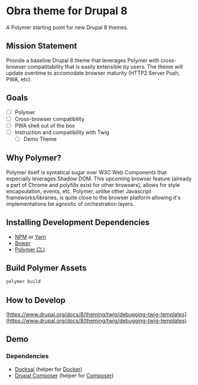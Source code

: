 # Obra theme for Drupal 8
A Polymer starting point for new Drupal 8 themes. 

## Mission Statement
Provide a baseline Drupal 8 theme that leverages Polymer with cross-browser compatitability that is easily extensible by users. The theme will update overtime to accomodate browser maturity (HTTP2 Server Push, PWA, etc). 

## Goals
- [ ] Polymer 
- [ ] Cross-browser compatibility
- [ ] PWA shell out of the box
- [ ] Instruction and compatibility with Twig
	- [ ] Demo Theme

## Why Polymer?
Polymer itself is syntatical sugar over W3C Web Components that especially leverages Shadow DOM. 
This upcoming browser feature (already a part of Chrome and polyfills exist for other browsers), allows for style encapsulation, events, etc. Polymer, unlike other Javascript frameworks/libraries, is quite close to the browser platform allowing it's implementations be agnostic of orchestration layers. 

## Installing Development Dependencies
- [NPM](https://www.npmjs.com/) or [Yarn](https://yarnpkg.com/en/)
- [Bower](https://bower.io/)
- [Polymer CLI](https://www.polymer-project.org/2.0/docs/tools/polymer-cli).

## Build Polymer Assets
```sh
polymer build
```

## How to Develop
[https://www.drupal.org/docs/8/theming/twig/debugging-twig-templates](https://www.drupal.org/docs/8/theming/twig/debugging-twig-templates)

## Demo
### Dependencies
- [Docksal](https://docksal.readthedocs.io/en/master/) (helper for [Docker](http://docker.io/))
- [Drupal Composer](https://github.com/drupal-composer/drupal-project)  (helper for [Composer](https://getcomposer.org/))

<!-- setup demo drupal application, provide phpunit testing base, TravisCI (run, npm test if there are scripts, etc) --> 
<!-- do not add extra cruft. people just need clear instrucitons how to setup theme locally. --> 
